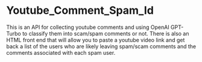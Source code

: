 # Youtube_Comment_Spam_Id
This is an API for collecting youtube comments and using OpenAI GPT-Turbo to classify them into scam/spam comments or not.
There is also an HTML front end that will allow you to paste a youtube video link and get back a list of the users who are likely leaving spam/scam comments and the comments associated with each spam user.

